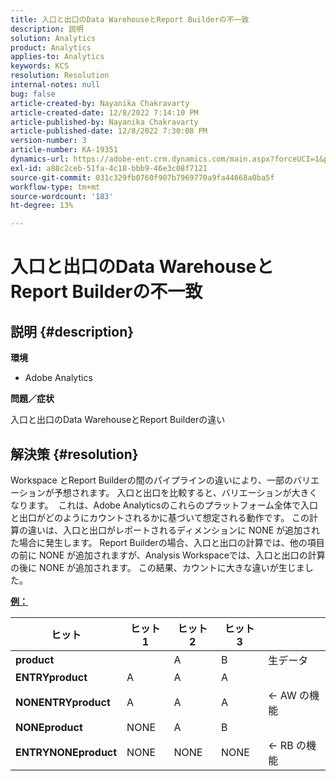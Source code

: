 ```yaml
---
title: 入口と出口のData WarehouseとReport Builderの不一致
description: 説明
solution: Analytics
product: Analytics
applies-to: Analytics
keywords: KCS
resolution: Resolution
internal-notes: null
bug: false
article-created-by: Nayanika Chakravarty
article-created-date: 12/8/2022 7:14:10 PM
article-published-by: Nayanika Chakravarty
article-published-date: 12/8/2022 7:30:08 PM
version-number: 3
article-number: KA-19351
dynamics-url: https://adobe-ent.crm.dynamics.com/main.aspx?forceUCI=1&pagetype=entityrecord&etn=knowledgearticle&id=22cd5b78-2c77-ed11-81aa-6045bd006149
exl-id: a88c2ceb-51fa-4c18-bbb9-46e3c08f7121
source-git-commit: 031c329fb0760f907b7969770a9fa44668a0ba5f
workflow-type: tm+mt
source-wordcount: '183'
ht-degree: 13%

---
```


# 入口と出口のData WarehouseとReport Builderの不一致

## 説明 {#description}


<b>環境</b>

- Adobe Analytics



<b>問題／症状</b>

入口と出口のData WarehouseとReport Builderの違い


## 解決策 {#resolution}


Workspace とReport Builderの間のパイプラインの違いにより、一部のバリエーションが予想されます。 入口と出口を比較すると、バリエーションが大きくなります。 
これは、Adobe Analyticsのこれらのプラットフォーム全体で入口と出口がどのようにカウントされるかに基づいて想定される動作です。 この計算の違いは、入口と出口がレポートされるディメンションに NONE が追加された場合に発生します。 Report Builderの場合、入口と出口の計算では、他の項目の前に NONE が追加されますが、Analysis Workspaceでは、入口と出口の計算の後に NONE が追加されます。 この結果、カウントに大きな違いが生じました。

<u><b>例：</b></u>


| <b>ヒット</b> | <b>ヒット 1</b> | <b>ヒット 2</b> | <b>ヒット 3</b> |   |
| --- | --- | --- | --- | --- |
| <b>product</b> |   | A | B | 生データ |
| <b>ENTRYproduct</b> | A | A | A |   |
| <b>NONENTRYproduct</b> | A | A | A | ← AW の機能 |
| <b>NONEproduct</b> | NONE | A | B |   |
| <b>ENTRYNONEproduct</b> | NONE | NONE | NONE | ← RB の機能 |
